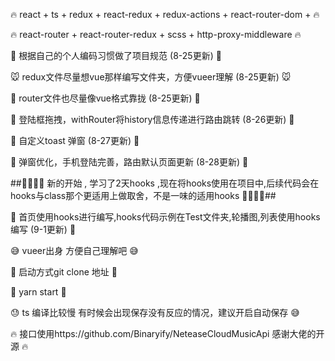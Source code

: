 🔥                  react + ts + redux + react-redux + redux-actions + react-router-dom +                                       🔥

🔥                  react-router + react-router-redux + scss + http-proxy-middleware                                            🔥

🚀                  根据自己的个人编码习惯做了项目规范                                             (8-25更新)                          🚀

🐭                  redux文件尽量想vue那样编写文件夹，方便vueer理解                                (8-25更新)                          🐭

🐂                  router文件也尽量像vue格式靠拢                                                (8-25更新)                          🐂

🐯                  登陆框拖拽，withRouter将history信息传递进行路由跳转                            (8-26更新)                           🐯

🐰                  自定义toast 弹窗                                                           (8-27更新)                           🐰

🐲                  弹窗优化，手机登陆完善，路由默认页面更新                                        (8-28更新)                           🐲

##🎉🎉🎉🎉          新的开始 , 学习了2天hooks ,现在将hooks使用在项目中,后续代码会在hooks与class那个更适用上做取舍，不是一味的适用hooks   🎉🎉🎉🎉##

🐍                  首页使用hooks进行编写,hooks代码示例在Test文件夹,轮播图,列表使用hooks编写          (9-1更新)                            🐍

😅                  vueer出身 方便自己理解吧                                                                                         😅

🚀                  启动方式git clone 地址                                                                                          🚀

🍺                  yarn start                                                                                                    🍺

😓                  ts 编译比较慢 有时候会出现保存没有反应的情况，建议开启自动保存                                                          😅

🔥                  接口使用https://github.com/Binaryify/NeteaseCloudMusicApi 感谢大佬的开源                                          🔥 

